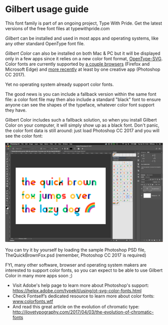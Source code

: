 # Gilbert usage guide

This font family is part of an ongoing project, Type With Pride. Get the latest versions of the free font files at typewithpride.com

*Gilbert* can be installed and used in most apps and operating systems, like any other standard OpenType font file.

*Gilbert Color* can also be installed on both Mac & PC but it will be displayed only in a few apps since it relies on a new color font format, [OpenType-SVG](https://www.microsoft.com/typography/otspec/svg.htm). Color fonts are currently supported by [a couple browsers](http://stateofwebtype.com/#OpenType-SVG) (Firefox and Microsoft Edge) and [more recently](https://blogs.adobe.com/creativecloud/photoshop-cc-adds-support-for-opentype%E2%88%92svg-fonts-an-in-depth-look/) at least by one creative app (Photoshop CC 2017).

Yet no operating system already support color fonts.

The good news is you can include a fallback version within the same font file: a color font file may then also include a standard "black" font to ensure anyone can see the shapes of the typeface, whatever color font support they have.

Gilbert Color includes such a fallback solution, so when you install Gilbert Color on your computer, it will simply show up as a black font. Don't panic, the color font data is still around: just load Photoshop CC 2017 and you will see the color font:

![Gilbert Color font in Photoshop](gilbert-in-photoshop.png)

You can try it by yourself by loading the sample Photoshop PSD file, TheQuickBrownFox.psd (remember, Photoshop CC 2017 is required)

FYI, many other software, browser and operating system makers are interested to support color fonts, so you can expect to be able to use Gilbert Color in many more apps soon ;) 

- Visit Adobe's help page to learn more about Photoshop's support: https://helpx.adobe.com/typekit/using/ot-svg-color-fonts.html
- Check Fontself’s dedicated resource to learn more about color fonts: www.colorfonts.wtf 
- And read this great article on the evolution of chromatic type: http://ilovetypography.com/2017/04/03/the-evolution-of-chromatic-fonts

